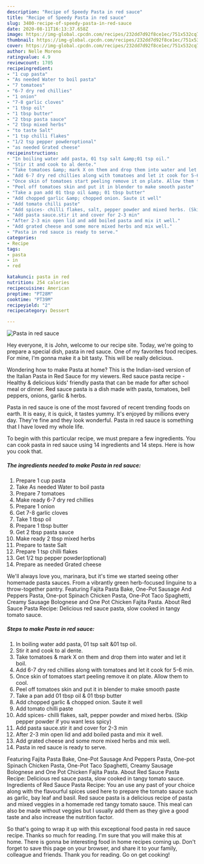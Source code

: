 ```yaml
---
description: "Recipe of Speedy Pasta in red sauce"
title: "Recipe of Speedy Pasta in red sauce"
slug: 3400-recipe-of-speedy-pasta-in-red-sauce
date: 2020-08-11T16:13:37.658Z
image: https://img-global.cpcdn.com/recipes/232dd7d92f8ce1ec/751x532cq70/pasta-in-red-sauce-recipe-main-photo.jpg
thumbnail: https://img-global.cpcdn.com/recipes/232dd7d92f8ce1ec/751x532cq70/pasta-in-red-sauce-recipe-main-photo.jpg
cover: https://img-global.cpcdn.com/recipes/232dd7d92f8ce1ec/751x532cq70/pasta-in-red-sauce-recipe-main-photo.jpg
author: Nelle Moreno
ratingvalue: 4.9
reviewcount: 1705
recipeingredient:
- "1 cup pasta"
- "As needed Water to boil pasta"
- "7 tomatoes"
- "6-7 dry red chillies"
- "1 onion"
- "7-8 garlic cloves"
- "1 tbsp oil"
- "1 tbsp butter"
- "2 tbsp pasta sauce"
- "2 tbsp mixed herbs"
- "to taste Salt"
- "1 tsp chilli flakes"
- "1/2 tsp pepper powderoptional"
- "as needed Grated cheese"
recipeinstructions:
- "In boiling water add pasta, 01 tsp salt &amp;01 tsp oil."
- "Stir it and cook to al dente."
- "Take tomatoes &amp; mark X on them and drop them into water and let it boil."
- "Add 6-7 dry red chillies along with tomatoes and let it cook for 5-6 min."
- "Once skin of tomatoes start peeling remove it on plate. Allow them to cool."
- "Peel off tomatoes skin and put it in blender to make smooth paste"
- "Take a pan add 01 tbsp oil &amp; 01 tbsp butter"
- "Add chopped garlic &amp; chopped onion. Saute it well"
- "Add tomato chilli paste"
- "Add spices- chilli flakes, salt, pepper powder and mixed herbs. (Skip pepper powder if you want less spicy)"
- "Add pasta sauce.stir it and cover for 2-3 min"
- "After 2-3 min open lid and add boiled pasta and mix it well."
- "Add grated cheese and some more mixed herbs and mix well."
- "Pasta in red sauce is ready to serve."
categories:
- Recipe
tags:
- pasta
- in
- red

katakunci: pasta in red 
nutrition: 254 calories
recipecuisine: American
preptime: "PT28M"
cooktime: "PT39M"
recipeyield: "2"
recipecategory: Dessert

---
```



![Pasta in red sauce](https://img-global.cpcdn.com/recipes/232dd7d92f8ce1ec/751x532cq70/pasta-in-red-sauce-recipe-main-photo.jpg)

Hey everyone, it is John, welcome to our recipe site. Today, we're going to prepare a special dish, pasta in red sauce. One of my favorites food recipes. For mine, I'm gonna make it a bit tasty. This will be really delicious.

Wondering how to make Pasta at home? This is the Indian-ised version of the Italian Pasta in Red Sauce for my viewers. Red sauce pasta recipe - Healthy &amp; delicious kids&#39; friendly pasta that can be made for after school meal or dinner. Red sauce pasta is a dish made with pasta, tomatoes, bell peppers, onions, garlic &amp; herbs.

Pasta in red sauce is one of the most favored of recent trending foods on earth. It is easy, it is quick, it tastes yummy. It's enjoyed by millions every day. They're fine and they look wonderful. Pasta in red sauce is something that I have loved my whole life.


To begin with this particular recipe, we must prepare a few ingredients. You can cook pasta in red sauce using 14 ingredients and 14 steps. Here is how you cook that.

<!--inarticleads1-->

##### The ingredients needed to make Pasta in red sauce:

1. Prepare 1 cup pasta
1. Take As needed Water to boil pasta
1. Prepare 7 tomatoes
1. Make ready 6-7 dry red chillies
1. Prepare 1 onion
1. Get 7-8 garlic cloves
1. Take 1 tbsp oil
1. Prepare 1 tbsp butter
1. Get 2 tbsp pasta sauce
1. Make ready 2 tbsp mixed herbs
1. Prepare to taste Salt
1. Prepare 1 tsp chilli flakes
1. Get 1/2 tsp pepper powder(optional)
1. Prepare as needed Grated cheese


We&#39;ll always love you, marinara, but it&#39;s time we started seeing other homemade pasta sauces. From a vibrantly green herb-focused linguine to a throw-together pantry. Featuring Fajita Pasta Bake, One-Pot Sausage And Peppers Pasta, One-pot Spinach Chicken Pasta, One-Pot Taco Spaghetti, Creamy Sausage Bolognese and One Pot Chicken Fajita Pasta. About Red Sauce Pasta Recipe: Delicious red sauce pasta, slow cooked in tangy tomato sauce. 

<!--inarticleads2-->

##### Steps to make Pasta in red sauce:

1. In boiling water add pasta, 01 tsp salt &amp;01 tsp oil.
1. Stir it and cook to al dente.
1. Take tomatoes &amp; mark X on them and drop them into water and let it boil.
1. Add 6-7 dry red chillies along with tomatoes and let it cook for 5-6 min.
1. Once skin of tomatoes start peeling remove it on plate. Allow them to cool.
1. Peel off tomatoes skin and put it in blender to make smooth paste
1. Take a pan add 01 tbsp oil &amp; 01 tbsp butter
1. Add chopped garlic &amp; chopped onion. Saute it well
1. Add tomato chilli paste
1. Add spices- chilli flakes, salt, pepper powder and mixed herbs. (Skip pepper powder if you want less spicy)
1. Add pasta sauce.stir it and cover for 2-3 min
1. After 2-3 min open lid and add boiled pasta and mix it well.
1. Add grated cheese and some more mixed herbs and mix well.
1. Pasta in red sauce is ready to serve.


Featuring Fajita Pasta Bake, One-Pot Sausage And Peppers Pasta, One-pot Spinach Chicken Pasta, One-Pot Taco Spaghetti, Creamy Sausage Bolognese and One Pot Chicken Fajita Pasta. About Red Sauce Pasta Recipe: Delicious red sauce pasta, slow cooked in tangy tomato sauce. Ingredients of Red Sauce Pasta Recipe: You an use any past of your choice along with the flavourful spices used here to prepare the tomato sauce such as garlic, bay leaf and basil. Red sauce pasta is a delicious recipe of pasta and mixed veggies in a homemade red tangy tomato sauce. This meal can also be made without veggies but I usually add them as they give a good taste and also increase the nutrition factor. 

So that's going to wrap it up with this exceptional food pasta in red sauce recipe. Thanks so much for reading. I'm sure that you will make this at home. There is gonna be interesting food in home recipes coming up. Don't forget to save this page on your browser, and share it to your family, colleague and friends. Thank you for reading. Go on get cooking!
